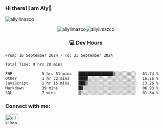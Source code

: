 ### Hi there! I am Aly👋

<p align="left"> <img src="https://komarev.com/ghpvc/?username=aliyilmazco&label=Profile%20views&color=0e75b6&style=flat" alt="aliyilmazco" /> </p>
<p align="center"><img align="center" src="https://github-readme-stats.vercel.app/api?username=aliyilmazco&show_icons=true&locale=en" alt="aliyilmazco" /><img align="center" src="https://github-readme-streak-stats.herokuapp.com/?user=aliyilmazco&" alt="aliyilmazco" /></p>

<h3 align="center">💻 Dev Hours</h3>

<!--START_SECTION:waka-->

```txt
From: 16 September 2024 - To: 23 September 2024

Total Time: 9 hrs 28 mins

PHP             5 hrs 51 mins   ███████████████▒░░░░░░░░░   61.74 %
Other           1 hr 32 mins    ████░░░░░░░░░░░░░░░░░░░░░   16.26 %
JavaScript      1 hr 15 mins    ███▒░░░░░░░░░░░░░░░░░░░░░   13.26 %
Markdown        39 mins         █▓░░░░░░░░░░░░░░░░░░░░░░░   06.93 %
SQL             7 mins          ▒░░░░░░░░░░░░░░░░░░░░░░░░   01.34 %
```

<!--END_SECTION:waka-->

<h3 align="left">Connect with me:</h3>
<p align="left">
<a href="https://linkedin.com/in/aliyilmazco" target="blank"><img align="center" src="https://raw.githubusercontent.com/rahuldkjain/github-profile-readme-generator/master/src/images/icons/Social/linked-in-alt.svg" alt="aliyilmazco" height="30" width="40" /></a>
</p>
